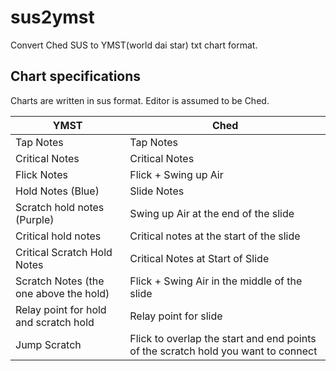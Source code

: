# sus2ymst
Convert Ched SUS to YMST(world dai star) txt chart format.


## Chart specifications
Charts are written in sus format.
Editor is assumed to be Ched.

| YMST                             | Ched                                          |
| ------------------------------------ | --------------------------------------------- |
| Tap Notes | Tap Notes |
| Critical Notes | Critical Notes |
| Flick Notes | Flick + Swing up Air |
| Hold Notes (Blue) | Slide Notes |
| Scratch hold notes (Purple) | Swing up Air at the end of the slide |
| Critical hold notes | Critical notes at the start of the slide |
| Critical Scratch Hold Notes | Critical Notes at Start of Slide |
| Scratch Notes (the one above the hold) | Flick + Swing Air in the middle of the slide |
| Relay point for hold and scratch hold | Relay point for slide |
| Jump Scratch | Flick to overlap the start and end points of the scratch hold you want to connect |